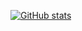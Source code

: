[![GitHub stats](https://github-readme-stats.vercel.app/api?username=cekc)](https://github.com/anuraghazra/github-readme-stats)
